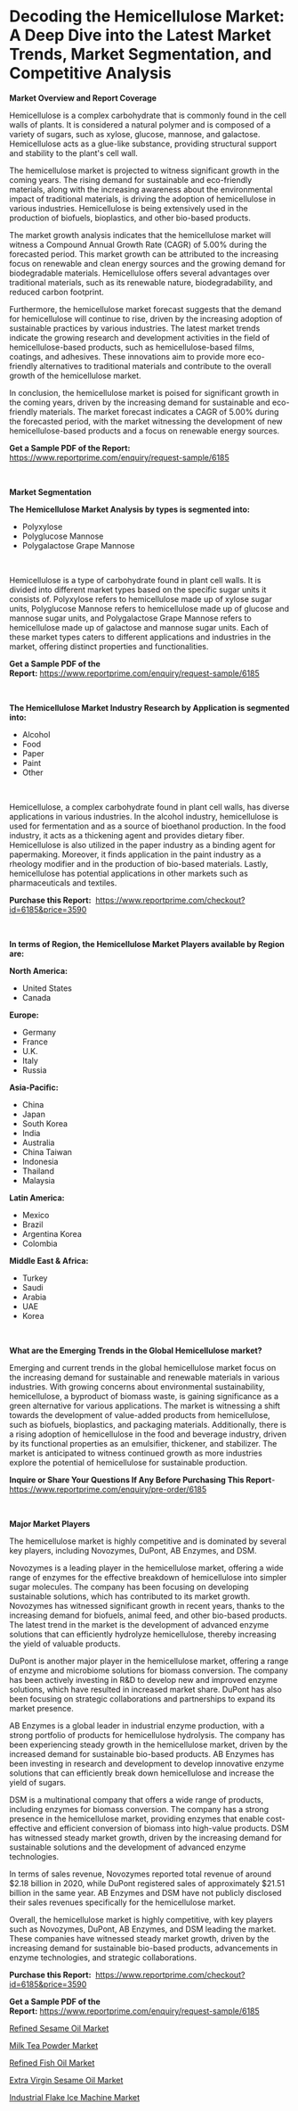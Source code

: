 <p><h1>Decoding the Hemicellulose Market: A Deep Dive into the Latest Market Trends, Market Segmentation, and Competitive Analysis</h1></p><p><strong>Market Overview and Report Coverage</strong></p>
<p><p>Hemicellulose is a complex carbohydrate that is commonly found in the cell walls of plants. It is considered a natural polymer and is composed of a variety of sugars, such as xylose, glucose, mannose, and galactose. Hemicellulose acts as a glue-like substance, providing structural support and stability to the plant's cell wall.</p><p>The hemicellulose market is projected to witness significant growth in the coming years. The rising demand for sustainable and eco-friendly materials, along with the increasing awareness about the environmental impact of traditional materials, is driving the adoption of hemicellulose in various industries. Hemicellulose is being extensively used in the production of biofuels, bioplastics, and other bio-based products.</p><p>The market growth analysis indicates that the hemicellulose market will witness a Compound Annual Growth Rate (CAGR) of 5.00% during the forecasted period. This market growth can be attributed to the increasing focus on renewable and clean energy sources and the growing demand for biodegradable materials. Hemicellulose offers several advantages over traditional materials, such as its renewable nature, biodegradability, and reduced carbon footprint.</p><p>Furthermore, the hemicellulose market forecast suggests that the demand for hemicellulose will continue to rise, driven by the increasing adoption of sustainable practices by various industries. The latest market trends indicate the growing research and development activities in the field of hemicellulose-based products, such as hemicellulose-based films, coatings, and adhesives. These innovations aim to provide more eco-friendly alternatives to traditional materials and contribute to the overall growth of the hemicellulose market.</p><p>In conclusion, the hemicellulose market is poised for significant growth in the coming years, driven by the increasing demand for sustainable and eco-friendly materials. The market forecast indicates a CAGR of 5.00% during the forecasted period, with the market witnessing the development of new hemicellulose-based products and a focus on renewable energy sources.</p></p>
<p><strong>Get a Sample PDF of the Report:</strong> <a href="https://www.reportprime.com/enquiry/request-sample/6185">https://www.reportprime.com/enquiry/request-sample/6185</a></p>
<p>&nbsp;</p>
<p><strong>Market Segmentation</strong></p>
<p><strong>The Hemicellulose Market Analysis by types is segmented into:</strong></p>
<p><ul><li>Polyxylose</li><li>Polyglucose Mannose</li><li>Polygalactose Grape Mannose</li></ul></p>
<p>&nbsp;</p>
<p><p>Hemicellulose is a type of carbohydrate found in plant cell walls. It is divided into different market types based on the specific sugar units it consists of. Polyxylose refers to hemicellulose made up of xylose sugar units, Polyglucose Mannose refers to hemicellulose made up of glucose and mannose sugar units, and Polygalactose Grape Mannose refers to hemicellulose made up of galactose and mannose sugar units. Each of these market types caters to different applications and industries in the market, offering distinct properties and functionalities.</p></p>
<p><strong>Get a Sample PDF of the Report:</strong>&nbsp;<a href="https://www.reportprime.com/enquiry/request-sample/6185">https://www.reportprime.com/enquiry/request-sample/6185</a></p>
<p>&nbsp;</p>
<p><strong>The Hemicellulose Market Industry Research by Application is segmented into:</strong></p>
<p><ul><li>Alcohol</li><li>Food</li><li>Paper</li><li>Paint</li><li>Other</li></ul></p>
<p>&nbsp;</p>
<p><p>Hemicellulose, a complex carbohydrate found in plant cell walls, has diverse applications in various industries. In the alcohol industry, hemicellulose is used for fermentation and as a source of bioethanol production. In the food industry, it acts as a thickening agent and provides dietary fiber. Hemicellulose is also utilized in the paper industry as a binding agent for papermaking. Moreover, it finds application in the paint industry as a rheology modifier and in the production of bio-based materials. Lastly, hemicellulose has potential applications in other markets such as pharmaceuticals and textiles.</p></p>
<p><strong>Purchase this Report:</strong>&nbsp; <a href="https://www.reportprime.com/checkout?id=6185&price=3590">https://www.reportprime.com/checkout?id=6185&price=3590</a></p>
<p>&nbsp;</p>
<p><strong>In terms of Region, the Hemicellulose Market Players available by Region are:</strong></p>
<p>
    <p> <strong> North America: </strong>
        <ul>
            <li>United States</li>
            <li>Canada</li>
        </ul>
        </p> 
    <p> <strong> Europe: </strong>
        <ul>
            <li>Germany</li>
            <li>France</li>
            <li>U.K.</li>
            <li>Italy</li>
            <li>Russia</li>
        </ul>
        </p> 
    <p> <strong> Asia-Pacific: </strong>
        <ul>
            <li>China</li>
            <li>Japan</li>
            <li>South Korea</li>
            <li>India</li>
            <li>Australia</li>
            <li>China Taiwan</li>
            <li>Indonesia</li>
            <li>Thailand</li>
            <li>Malaysia</li>
        </ul>
        </p> 
    <p> <strong> Latin America: </strong>
        <ul>
            <li>Mexico</li>
            <li>Brazil</li>
            <li>Argentina Korea</li>
            <li>Colombia</li>
        </ul>
        </p> 
    <p> <strong> Middle East & Africa: </strong>
        <ul>
            <li>Turkey</li>
            <li>Saudi</li>
            <li>Arabia</li>
            <li>UAE</li>
            <li>Korea</li>
        </ul>
    </p>
    </p>
<p>&nbsp;</p>
<p><strong>What are the Emerging Trends in the Global Hemicellulose market?</strong></p>
<p><p>Emerging and current trends in the global hemicellulose market focus on the increasing demand for sustainable and renewable materials in various industries. With growing concerns about environmental sustainability, hemicellulose, a byproduct of biomass waste, is gaining significance as a green alternative for various applications. The market is witnessing a shift towards the development of value-added products from hemicellulose, such as biofuels, bioplastics, and packaging materials. Additionally, there is a rising adoption of hemicellulose in the food and beverage industry, driven by its functional properties as an emulsifier, thickener, and stabilizer. The market is anticipated to witness continued growth as more industries explore the potential of hemicellulose for sustainable production.</p></p>
<p><strong>Inquire or Share Your Questions If Any Before Purchasing This Report</strong>- <a href="https://www.reportprime.com/enquiry/pre-order/6185">https://www.reportprime.com/enquiry/pre-order/6185</a></p>
<p>&nbsp;</p>
<p><strong>Major Market Players</strong></p>
<p><p>The hemicellulose market is highly competitive and is dominated by several key players, including Novozymes, DuPont, AB Enzymes, and DSM.</p><p>Novozymes is a leading player in the hemicellulose market, offering a wide range of enzymes for the effective breakdown of hemicellulose into simpler sugar molecules. The company has been focusing on developing sustainable solutions, which has contributed to its market growth. Novozymes has witnessed significant growth in recent years, thanks to the increasing demand for biofuels, animal feed, and other bio-based products. The latest trend in the market is the development of advanced enzyme solutions that can efficiently hydrolyze hemicellulose, thereby increasing the yield of valuable products.</p><p>DuPont is another major player in the hemicellulose market, offering a range of enzyme and microbiome solutions for biomass conversion. The company has been actively investing in R&D to develop new and improved enzyme solutions, which have resulted in increased market share. DuPont has also been focusing on strategic collaborations and partnerships to expand its market presence.</p><p>AB Enzymes is a global leader in industrial enzyme production, with a strong portfolio of products for hemicellulose hydrolysis. The company has been experiencing steady growth in the hemicellulose market, driven by the increased demand for sustainable bio-based products. AB Enzymes has been investing in research and development to develop innovative enzyme solutions that can efficiently break down hemicellulose and increase the yield of sugars.</p><p>DSM is a multinational company that offers a wide range of products, including enzymes for biomass conversion. The company has a strong presence in the hemicellulose market, providing enzymes that enable cost-effective and efficient conversion of biomass into high-value products. DSM has witnessed steady market growth, driven by the increasing demand for sustainable solutions and the development of advanced enzyme technologies.</p><p>In terms of sales revenue, Novozymes reported total revenue of around $2.18 billion in 2020, while DuPont registered sales of approximately $21.51 billion in the same year. AB Enzymes and DSM have not publicly disclosed their sales revenues specifically for the hemicellulose market.</p><p>Overall, the hemicellulose market is highly competitive, with key players such as Novozymes, DuPont, AB Enzymes, and DSM leading the market. These companies have witnessed steady market growth, driven by the increasing demand for sustainable bio-based products, advancements in enzyme technologies, and strategic collaborations.</p></p>
<p><strong>Purchase this Report:</strong>&nbsp;&nbsp;<a href="https://www.reportprime.com/checkout?id=6185&price=3590">https://www.reportprime.com/checkout?id=6185&price=3590</a></p>
<p></p>
<p><strong>Get a Sample PDF of the Report:</strong>&nbsp;<a href="https://www.reportprime.com/enquiry/request-sample/6185">https://www.reportprime.com/enquiry/request-sample/6185</a></p>
<p><p><a href="https://github.com/deliacustodio40/Market-Research-Report-List-2/blob/main/refined-sesame-oil-market.md">Refined Sesame Oil Market</a></p><p><a href="https://github.com/scarol104/Market-Research-Report-List-2/blob/main/milk-tea-powder-market.md">Milk Tea Powder Market</a></p><p><a href="https://github.com/abdelrhmankishk22/Market-Research-Report-List-2/blob/main/refined-fish-oil-market.md">Refined Fish Oil Market</a></p><p><a href="https://github.com/maliyahmorrow6654/Market-Research-Report-List-2/blob/main/extra-virgin-sesame-oil-market.md">Extra Virgin Sesame Oil Market</a></p><p><a href="https://github.com/mahnoor2003/Market-Research-Report-List-2/blob/main/industrial-flake-ice-machine-market.md">Industrial Flake Ice Machine Market</a></p></p>